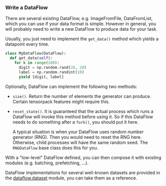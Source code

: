 
### Write a DataFlow

There are several existing DataFlow, e.g. ImageFromFile, DataFromList, which you can
use if your data format is simple.
However in general, you will probably need to write a new DataFlow to produce data for your task.

Usually, you just need to implement the `get_data()` method which yields a datapoint every time.
```python
class MyDataFlow(DataFlow):
  def get_data(self):
    for k in range(100):
      digit = np.random.rand(28, 28)
      label = np.random.randint(10)
      yield [digit, label]
```

Optionally, DataFlow can implement the following two methods:

+ `size()`. Return the number of elements the generator can produce. Certain tensorpack features might require this.

+ `reset_state()`. It is guaranteed that the actual process which runs a DataFlow will invoke this method before using it.
	So if this DataFlow needs to do something after a `fork()`, you should put it here.

	A typical situation is when your DataFlow uses random number generator (RNG). Then you would need to reset the RNG here.
	Otherwise, child processes will have the same random seed. The `RNGDataFlow` base class does this for you.

With a "low-level" DataFlow defined, you can then compose it with existing modules (e.g. batching, prefetching, ...).

DataFlow implementations for several well-known datasets are provided in the
[dataflow.dataset](http://tensorpack.readthedocs.io/en/latest/modules/tensorpack.dataflow.dataset.html)
module, you can take them as a reference.

